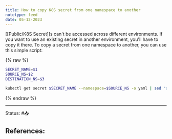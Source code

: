 ```yaml
---
title: How to copy K8S secret from one namespace to another
notetype: feed
date: 05-12-2023
---
```


[[Public/K8S Secret]]s can't be accessed across different environments. If you want to use an existing secret in another environment, you'll have to copy it there. To copy a secret from one namespace to another, you can use this simple script:

{% raw %}
```bash
SECRET_NAME=$1
SOURCE_NS=$2
DESTINATION_NS=$3

kubectl get secret $SECRET_NAME --namespace=$SOURCE_NS -o yaml | sed "s/namespace: .*/namespace: $DESTINATION_NS/" | kubectl -n $DESTINATION_NS apply -f -

```
{% endraw %}

-----

Status: #📥

References:
- 
